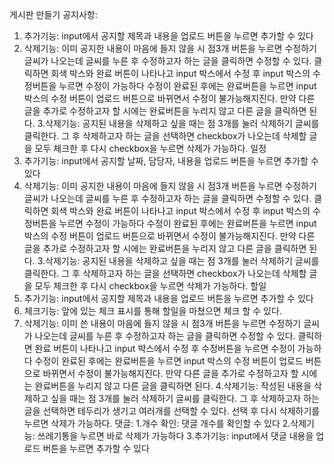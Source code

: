 게시판 만들기
공지사항: 
 1. 추가기능: input에서 공지할 제목과 내용을 업로드 버튼을 누르면 추가할 수 있다
 2. 삭제기능: 이미 공지한 내용이 마음에 들지 않을 시 점3개 버튼을 누르면 수정하기 글씨가 나오는데 글씨를 누른 후 수정하고자 하는 글을 클릭하면 수정할 수 있다. 
    클릭하면 회색 박스와 완료 버튼이 나타나고 input 박스에서 수정 후 input 박스의 수정버튼을 누르면 수정이 가능하다
    수정이 완료된 후에는 완료버튼을 누르면 input 박스의 수정 버튼이 업로드 버튼으로 바뀌면서 수정이 불가능해지진다. 만약 다른 글을 추가로 수정하고자 할 시에는 완료버튼을 누리지 않고 다른 글을 클릭하면 된다.
 3.삭제기능: 공지된 내용을 삭제하고 싶을 때는 점 3개를 눌러 삭제하기 글씨를 클릭한다. 그 후 삭제하고자 하는 글을 선택하면 checkbox가 나오는데 삭제할 글을 모두 체크한 후 다시 checkbox을 누르면 삭제가 가능하다.
일정
1. 추가기능: input에서 공지할 날짜, 담당자, 내용을 업로드 버튼을 누르면 추가할 수 있다
 2. 삭제기능: 이미 공지한 내용이 마음에 들지 않을 시 점3개 버튼을 누르면 수정하기 글씨가 나오는데 글씨를 누른 후 수정하고자 하는 글을 클릭하면 수정할 수 있다. 
    클릭하면 회색 박스와 완료 버튼이 나타나고 input 박스에서 수정 후 input 박스의 수정버튼을 누르면 수정이 가능하다
    수정이 완료된 후에는 완료버튼을 누르면 input 박스의 수정 버튼이 업로드 버튼으로 바뀌면서 수정이 불가능해지진다. 만약 다른 글을 추가로 수정하고자 할 시에는 완료버튼을 누리지 않고 다른 글을 클릭하면 된다.
 3.삭제기능: 공지된 내용을 삭제하고 싶을 때는 점 3개를 눌러 삭제하기 글씨를 클릭한다. 그 후 삭제하고자 하는 글을 선택하면 checkbox가 나오는데 삭제할 글을 모두 체크한 후 다시 checkbox을 누르면 삭제가 가능하다.
할일
 1. 추가기능: input에서 공지할 제목과 내용을 업로드 버튼을 누르면 추가할 수 있다
 2. 체크기능: 앞에 있는 체크 표시를 통해 할일을 마쳤으면 체크 할 수 있다.
 3. 삭제기능: 이미 쓴 내용이 마음에 들지 않을 시 점3개 버튼을 누르면 수정하기 글씨가 나오는데 글씨를 누른 후 수정하고자 하는 글을 클릭하면 수정할 수 있다. 클릭하면 완료 버튼이 나타나고 input 박스에서 수정 후 수정버튼을 누르면 수정이 가능하다
    수정이 완료된 후에는 완료버튼을 누르면 input 박스의 수정 버튼이 업로드 버튼으로 바뀌면서 수정이 불가능해지진다. 만약 다른 글을 추가로 수정하고자 할 시에는 완료버튼을 누리지 않고 다른 글을 클릭하면 된다.
 4.삭제기능: 작성된 내용을 삭제하고 싶을 때는 점 3개를 눌러 삭제하기 글씨를 클릭한다. 그 후 삭제하고자 하는 글을 선택하면 테두리가 생기고 여러개를 선택할 수 있다. 선택 후 다시 삭제하기를 누르면 삭제가 가능하다.
댓글: 
 1.개수 확인: 댓글 개수를 확인할 수 있다
 2.삭제기능: 쓰레기통을 누르면 바로 삭제가 가능하다
 3.추가기능: input에서 댓글 내용을 업로드 버튼을 누르면 추가할 수 있다

